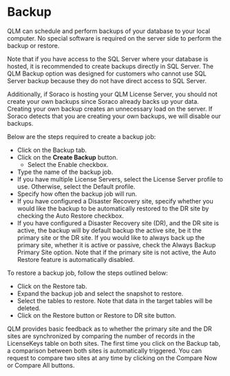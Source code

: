 # Backup

QLM can schedule and perform backups of your database to your local computer. No special software is required on the server side to perform the backup or restore.

Note that if you have access to the SQL Server where your database is hosted, it is recommended to create backups directly in SQL Server. The QLM Backup option was designed for customers who cannot use SQL Server backup because they do not have direct access to SQL Server.

Additionally, if Soraco is hosting your QLM License Server, you should not create your own backups since Soraco already backs up your data. Creating your own backup creates an unnecessary load on the server. If Soraco detects that you are creating your own backups, we will disable our backups.

Below are the steps required to create a backup job:

* Click on the Backup tab.
* Click on the **Create Backup** button.
  * Select the Enable checkbox.
* Type the name of the backup job.
* If you have multiple License Servers, select the License Server profile to use. Otherwise, select the Default profile.
* Specify how often the backup job will run.
* If you have configured a Disaster Recovery site, specify whether you would like the backup to be automatically restored to the DR site by checking the Auto Restore checkbox.
* If you have configured a Disaster Recovery site (DR), and the DR site is active, the backup will by default backup the active site, be it the primary site or the DR site. If you would like to always back up the primary site, whether it is active or passive, check the Always Backup Primary Site option. Note that if the primary site is not active, the Auto Restore feature is automatically disabled.

To restore a backup job, follow the steps outlined below:

* Click on the Restore tab.
* Expand the backup job and select the snapshot to restore.
* Select the tables to restore. Note that data in the target tables will be deleted.
* Click on the Restore button or Restore to DR site button.

QLM provides basic feedback as to whether the primary site and the DR sites are synchronized by comparing the number of records in the LicenseKeys table on both sites. The first time you click on the Backup tab, a comparison between both sites is automatically triggered. You can request to compare two sites at any time by clicking on the Compare Now or Compare All buttons.
